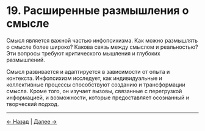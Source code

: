 # 19. Расширенные размышления о смысле

Смысл является важной частью инфопсихизма. Как можно размышлять о смысле более широко? Какова связь между смыслом и реальностью? Эти вопросы требуют критического мышления и глубоких размышлений.

Смысл развивается и адаптируется в зависимости от опыта и контекста. Инфопсихизм исследует, как индивидуальные и коллективные процессы способствуют созданию и трансформации смысла. Кроме того, он изучает вызовы, связанные с перегрузкой информацией, и возможности, которые предоставляет осознанный и творческий подход.

---
<div class="navigation-links">
<a href="18_Инфопсихизм_и_философия_языка.md" class="nav-link prev-link">← Назад</a> | <a href="20_Глоссарий.md" class="nav-link next-link">Далее →</a>
</div>
